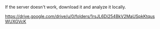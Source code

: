 If the server doesn't work, download it and analyze it locally.

https://drive.google.com/drive/u/0/folders/1rsJL6Di254BkV2MaUSpkKtqusWUXGVcK
